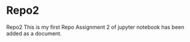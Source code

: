 # Repo2
Repo2
This is my first Repo
Assignment 2 of jupyter notebook has been added as a document. 
